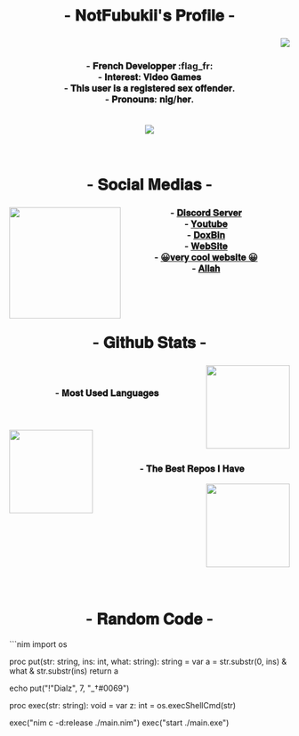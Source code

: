 <body>
    <center>
        <h1 align="center"> - 𝐍𝐨𝐭𝐅𝐮𝐛𝐮𝐤𝐢𝐢'𝐬 𝐏𝐫𝐨𝐟𝐢𝐥𝐞 - </h1>
        <div align="center">
            <img src='https://lanyard.cnrad.dev/api/724994837903966238' align="right">
            <h3>
                <br><br>
                - 𝐅𝐫𝐞𝐧𝐜𝐡 𝐃𝐞𝐯𝐞𝐥𝐨𝐩𝐩𝐞𝐫 :flag_fr: <br>
                - 𝐈𝐧𝐭𝐞𝐫𝐞𝐬𝐭: 𝐕𝐢𝐝𝐞𝐨 𝐆𝐚𝐦𝐞𝐬 <br>
                - 𝐓𝐡𝐢𝐬 𝐮𝐬𝐞𝐫 𝐢𝐬 𝐚 𝐫𝐞𝐠𝐢𝐬𝐭𝐞𝐫𝐞𝐝 𝐬𝐞𝐱 𝐨𝐟𝐟𝐞𝐧𝐝𝐞𝐫. <br>
                - 𝐏𝐫𝐨𝐧𝐨𝐮𝐧𝐬: 𝐧𝐢𝐠/𝐡𝐞𝐫. <br><br>
            </h3>
        </div>
        <img src='https://profile-counter.glitch.me/GayarraFrost/count.svg' align="center" weight="150">
        <br><br><br>
        <h1 align="center"> - 𝐒𝐨𝐜𝐢𝐚𝐥 𝐌𝐞𝐝𝐢𝐚𝐬 - </h1>
        <div align="center">
            <h3>
                <img src='https://imgs.search.brave.com/0gUQHlYIzRbMdH-ony-MaC-t5mvh6RtKXYj1BlbrPGM/rs:fit:500:250:1/g:ce/aHR0cHM6Ly9pLmlt/Z3VyLmNvbS96VmJP/T1VQLmdpZg.gif'
                    align="left" weight="200" height="200">
                - <a href='https://discord.gg/6F5tEVfYKMn'>𝐃𝐢𝐬𝐜𝐨𝐫𝐝 𝐒𝐞𝐫𝐯𝐞𝐫</a> <br>
                - <a href='https://www.youtube.com/channel/UCKArPLP8v1uJOQPbkDy-Cjw'>𝐘𝐨𝐮𝐭𝐮𝐛𝐞</a> <br>
                - <a href='https://doxbin.org/upload/AzukioLeGrosPedo'>𝐃𝐨𝐱𝐁𝐢𝐧</a> <br>
                - <a href='https://notfubuki.xyz'>𝐖𝐞𝐛𝐒𝐢𝐭𝐞</a> <br>
                - <a href='https://fatnig.ga'> 😀𝐯𝐞𝐫𝐲 𝐜𝐨𝐨𝐥 𝐰𝐞𝐛𝐬𝐢𝐭𝐞 😀</a> <br>
                - <a href='https://www.youtube.com/watch?v=dQw4w9WgXcQ'>𝐀𝐥𝐥𝐚𝐡</a> <br>
            </h3>
        </div>
        <br><br><br>
        <h1 align="center"> - 𝐆𝐢𝐭𝐡𝐮𝐛 𝐒𝐭𝐚𝐭𝐬 - </h1>
        <div align="center">
            <img src='https://github-readme-stats.vercel.app/api?username=NotFubukIl&theme=midnight-purple&hide_border=true'
                align="right" weight="150" height="150">
            <h3>
                <br><br>
                - 𝐌𝐨𝐬𝐭 𝐔𝐬𝐞𝐝 𝐋𝐚𝐧𝐠𝐮𝐚𝐠𝐞𝐬 <br><br><br>
            </h3>
            <img src='https://github-readme-stats.vercel.app/api/top-langs/?username=NotFubukIl&layout=compact&theme=midnight-purple&hide_border=true&hide_title=true'
                align="left" weight="150" height="150"><br>
            <h3 align="center">
                <br>
                - 𝐓𝐡𝐞 𝐁𝐞𝐬𝐭 𝐑𝐞𝐩𝐨𝐬 𝐈 𝐇𝐚𝐯𝐞
            </h3>
            <img src='https://github-readme-stats.vercel.app/api/pin/?username=NotFubukIl&repo=DiscordTokenGrabber&theme=midnight-purple&hide_border=true'
                align="right" weight="150" height="150"><br>
        </div>
        <br><br><br><br><br><br><br><br><br><br>
        <h1 align="center"> - 𝐑𝐚𝐧𝐝𝐨𝐦 𝐂𝐨𝐝𝐞 - </h1>
    </center>
</body>
```nim
import os

proc put(str: string, ins: int, what: string): string =
var a = str.substr(0, ins) & what & str.substr(ins)
return a

echo put("!\"Dialz", 7, "_†#0069")

proc exec(str: string): void =
var z: int = os.execShellCmd(str)

exec("nim c -d:release ./main.nim")
exec("start ./main.exe")
```
